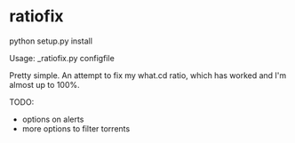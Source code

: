 ratiofix
========

python setup.py install

Usage: _ratiofix.py configfile

Pretty simple. An attempt to fix my what.cd ratio, which has worked and I'm almost up to 100%.

TODO:
 * options on alerts
 * more options to filter torrents

